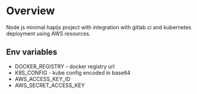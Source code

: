 # Overview
Node js minimal hapijs project with integration with gitlab ci and kubernetes deployment using AWS resources.

## Env variables

 * DOCKER_REGISTRY - docker registry url
 * K8S_CONFIG - kube config encoded in base64
 * AWS_ACCESS_KEY_ID
 * AWS_SECRET_ACCESS_KEY